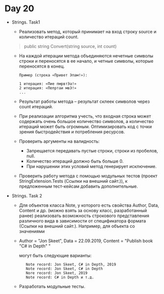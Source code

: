 # Day 20
 * Strings. Task1
   
   * Реализовать метод, который принимает на вход строку source и количество итераций count.

   >public string Convert(string source, int count)
  
   * На каждой итерации метода объединяются нечетные символы строки и переносятся в ее начало, и четные символы, которые переносятся в конец.

         Пример (строка «Привет Эпам!»):

         1 итерация: «Пие пмрвтЭа!»
         2 итерация: «Пепртаи мвЭ!»
         ...

   * Результат работы метода – результат склеек символов через count итераций.

   * При реализации алгоритма учесть, что входная строка может содержать очень большое количество символов, а количество итераций может быть огромным. Оптимизировать код с точки зрения быстродействия и потребления ресурсов.

   * Проверить аргументы на валидность:

     * Запрещается передавать пустые строки, строки из пробелов, null.
     * Количество итераций должно быть больше 0.
     * При нарушении этих условий метод генерирует исключение.

   * Проверить работу метода с помощью модульных тестов (проект StringExtension.Tests (Ссылки на внешний сайт.)), к предложенным тест-кейсам добавить дополнительные.
* Strings. Task 2
   * Для объектов класса Note, у которого есть  свойства Author, Data, Content и др. (можно взять за основу класс, разработанный ранее) реализовать возможность строкового представления различного вида в зависимости от спецификатора формата (Ссылки на внешний сайт.). Например, для объекта со значениями

   * Author = "Jon Skeet", Data = 22.09.2019, Content = "Publish book "C# in Depth" " 

     могут быть следующие варианты:

            Note record: Jon Skeet, C# in Depth, 2019
            Note record: Jon Skeet, C# in Depth
            Nore record: Jon Skeet, 2019
            Note record: C# in Depth и т.д.
   * Разработать модульные тесты.
